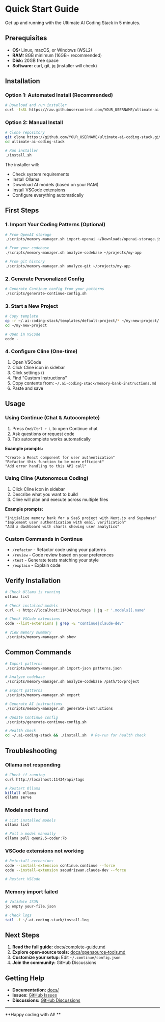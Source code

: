 # Quick Start Guide

Get up and running with the Ultimate AI Coding Stack in 5 minutes.

## Prerequisites

- **OS:** Linux, macOS, or Windows (WSL2)
- **RAM:** 8GB minimum (16GB+ recommended)
- **Disk:** 20GB free space
- **Software:** curl, git, jq (installer will check)

## Installation

### Option 1: Automated Install (Recommended)

```bash
# Download and run installer
curl -fsSL https://raw.githubusercontent.com/YOUR_USERNAME/ultimate-ai-coding-stack/main/install.sh | bash
```

### Option 2: Manual Install

```bash
# Clone repository
git clone https://github.com/YOUR_USERNAME/ultimate-ai-coding-stack.git
cd ultimate-ai-coding-stack

# Run installer
./install.sh
```

The installer will:
-  Check system requirements
-  Install Ollama
-  Download AI models (based on your RAM)
-  Install VSCode extensions
-  Configure everything automatically

## First Steps

### 1. Import Your Coding Patterns (Optional)

```bash
# From OpenAI storage
./scripts/memory-manager.sh import-openai ~/Downloads/openai-storage.json

# From your codebase
./scripts/memory-manager.sh analyze-codebase ~/projects/my-app

# From git history
./scripts/memory-manager.sh analyze-git ~/projects/my-app
```

### 2. Generate Personalized Config

```bash
# Generate Continue config from your patterns
./scripts/generate-continue-config.sh
```

### 3. Start a New Project

```bash
# Copy template
cp -r ~/.ai-coding-stack/templates/default-project/* ~/my-new-project/
cd ~/my-new-project

# Open in VSCode
code .
```

### 4. Configure Cline (One-time)

1. Open VSCode
2. Click Cline icon in sidebar
3. Click settings ()
4. Find "Custom Instructions"
5. Copy contents from: `~/.ai-coding-stack/memory-bank-instructions.md`
6. Paste and save

## Usage

### Using Continue (Chat & Autocomplete)

1. Press `Cmd/Ctrl + L` to open Continue chat
2. Ask questions or request code
3. Tab autocomplete works automatically

**Example prompts:**
```
"Create a React component for user authentication"
"Refactor this function to be more efficient"
"Add error handling to this API call"
```

### Using Cline (Autonomous Coding)

1. Click Cline icon in sidebar
2. Describe what you want to build
3. Cline will plan and execute across multiple files

**Example prompts:**
```
"Initialize memory bank for a SaaS project with Next.js and Supabase"
"Implement user authentication with email verification"
"Add a dashboard with charts showing user analytics"
```

### Custom Commands in Continue

- `/refactor` - Refactor code using your patterns
- `/review` - Code review based on your preferences
- `/test` - Generate tests matching your style
- `/explain` - Explain code

## Verify Installation

```bash
# Check Ollama is running
ollama list

# Check installed models
curl -s http://localhost:11434/api/tags | jq -r '.models[].name'

# Check VSCode extensions
code --list-extensions | grep -E "continue|claude-dev"

# View memory summary
./scripts/memory-manager.sh show
```

## Common Commands

```bash
# Import patterns
./scripts/memory-manager.sh import-json patterns.json

# Analyze codebase
./scripts/memory-manager.sh analyze-codebase /path/to/project

# Export patterns
./scripts/memory-manager.sh export

# Generate AI instructions
./scripts/memory-manager.sh generate-instructions

# Update Continue config
./scripts/generate-continue-config.sh

# Health check
cd ~/.ai-coding-stack && ./install.sh  # Re-run for health check
```

## Troubleshooting

### Ollama not responding

```bash
# Check if running
curl http://localhost:11434/api/tags

# Restart Ollama
killall ollama
ollama serve
```

### Models not found

```bash
# List installed models
ollama list

# Pull a model manually
ollama pull qwen2.5-coder:7b
```

### VSCode extensions not working

```bash
# Reinstall extensions
code --install-extension continue.continue --force
code --install-extension saoudrizwan.claude-dev --force

# Restart VSCode
```

### Memory import failed

```bash
# Validate JSON
jq empty your-file.json

# Check logs
tail -f ~/.ai-coding-stack/install.log
```

## Next Steps

1. **Read the full guide:** [docs/complete-guide.md](docs/complete-guide.md)
2. **Explore open-source tools:** [docs/opensource-tools.md](docs/opensource-tools.md)
3. **Customize your setup:** Edit `~/.continue/config.json`
4. **Join the community:** GitHub Discussions

## Getting Help

- **Documentation:** [docs/](docs/)
- **Issues:** [GitHub Issues](https://github.com/YOUR_USERNAME/ultimate-ai-coding-stack/issues)
- **Discussions:** [GitHub Discussions](https://github.com/YOUR_USERNAME/ultimate-ai-coding-stack/discussions)

---

**Happy coding with AI! **

